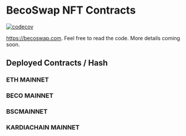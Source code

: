 # BecoSwap NFT Contracts

[![codecov](https://codecov.io/gh/becoswap/nft-contracts/branch/master/graph/badge.svg?token=5XMLP74IR0)](https://codecov.io/gh/becoswap/nft-contracts)

https://becoswap.com. Feel free to read the code. More details coming soon.

## Deployed Contracts / Hash

### ETH MAINNET

### BECO MAINNET

### BSCMAINNET

### KARDIACHAIN MAINNET
